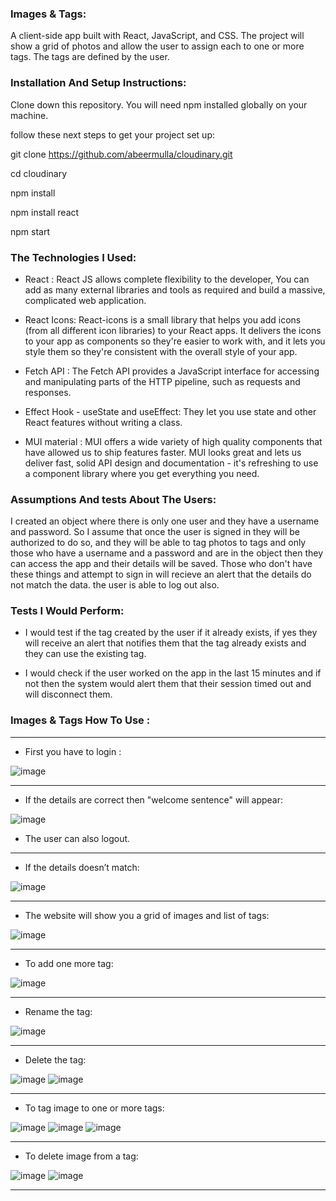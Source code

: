 ### Images & Tags:
A client-side app built with React, JavaScript, and CSS.
The project will show a grid of photos and allow the user to assign each to one or more tags. The tags are defined by the user. 

### Installation And Setup Instructions:
Clone down this repository. You will need npm installed globally on your machine.

follow these next steps to get your project set up: 

git clone https://github.com/abeermulla/cloudinary.git

cd cloudinary

npm install

npm install react 

npm start

### The Technologies I Used:
* React : React JS allows complete flexibility to the developer, You can add as many external libraries and tools as required and build a massive, complicated web application.

* React Icons: React-icons is a small library that helps you add icons (from all different icon libraries) to your React apps. It delivers the icons to your app as components so they're easier to work with, and it lets you style them so they're consistent with the overall style of your app.

* Fetch API : The Fetch API provides a JavaScript interface for accessing and manipulating parts of the HTTP pipeline, such as requests and responses.

* Effect Hook - useState and useEffect: They let you use state and other React features without writing a class.

* MUI material : 
MUI offers a wide variety of high quality components that have allowed us to ship features faster.
MUI looks great and lets us deliver fast, solid API design and documentation - it's refreshing to use a component library where you get everything you need.

### Assumptions And tests About The Users:
I created an object where there is only one user and they have a username and password. So I assume that once the user is signed in they will be authorized to do so, and they will be able to tag photos to tags and only those who have a username and a password and are in the object then they can access the app and their details will be saved. 
Those who don't have these things and attempt to sign in will recieve an alert that the details do not match the data.
the user is able to log out also.

### Tests I Would Perform:
* I would test if the tag created by the user if it already exists, if yes they will receive an alert that notifies them that the tag already exists and they can use the existing tag.

* I would check if the user worked on the app in the last 15 minutes and if not then the system would alert them that their session timed out and will disconnect them.


### Images & Tags How To Use :


--------------------------------------------------------------------------------------
 * First you have to login :
 
![image](https://user-images.githubusercontent.com/97873678/172328850-ab651f6b-9f39-4a2b-b8f1-995a3fef9e05.png)






---------------------------------------------------------------------------------------

* If the details are correct then "welcome sentence" will appear:

![image](https://user-images.githubusercontent.com/97873678/172333683-e9316630-d783-4520-b4d9-5f32f0f07395.png)

* The user can also logout.

----------------------------------------------------------------------------------------
* If the details doesn’t match: 

![image](https://user-images.githubusercontent.com/97873678/172328960-3926cc48-69c4-4df7-9cd0-f146f92bf4dc.png)

----------------------------------------------------------------------------------------
* The website will show you a grid of images and list of tags:

 ![image](https://user-images.githubusercontent.com/97873678/172329011-892a7263-c1b2-494f-b3e4-aee7681e188e.png)
 
----------------------------------------------------------------------------------------
* To add one more tag:

![image](https://user-images.githubusercontent.com/97873678/172334358-d463f9cb-3221-44bb-b21f-fcfc9d83c593.png)

----------------------------------------------------------------------------------------
* Rename the tag:

![image](https://user-images.githubusercontent.com/97873678/172335592-9f6be6f1-cc11-42f4-b810-e04e2023dcc6.png)


----------------------------------------------------------------------------------------
* Delete the tag:

![image](https://user-images.githubusercontent.com/97873678/172335451-08b77827-df2a-485d-99de-f6c282cfd4dd.png)
![image](https://user-images.githubusercontent.com/97873678/172329456-571c0b67-51f9-490e-84a9-2de9c7bfa9c0.png)

----------------------------------------------------------------------------------------
* To tag image to one or more tags:

![image](https://user-images.githubusercontent.com/97873678/172336074-9b788645-93f3-43c5-b16e-d0c640090f61.png)
![image](https://user-images.githubusercontent.com/97873678/172336210-9bc8eca0-1039-451e-a900-edfceafa14a4.png)
![image](https://user-images.githubusercontent.com/97873678/172336330-2d6349f5-0da0-416b-9bcb-4b48ce91d972.png)

----------------------------------------------------------------------------------------
* To delete image from a tag:

![image](https://user-images.githubusercontent.com/97873678/172336440-8139adb4-243e-4dcb-8d31-39520b4869e7.png)
![image](https://user-images.githubusercontent.com/97873678/172336543-36d8e53c-1442-4d55-a35e-ddde8b35a05c.png)

----------------------------------------------------------------------------------------

 
